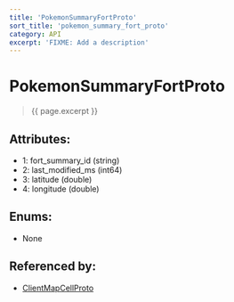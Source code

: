 ```yaml
---
title: 'PokemonSummaryFortProto'
sort_title: 'pokemon_summary_fort_proto'
category: API
excerpt: 'FIXME: Add a description'
---
```


[comment]: <> (THIS PART IS GENERATED - AKA DON'T EDIT THIS PART MANUALLY)

# PokemonSummaryFortProto

> {{ page.excerpt }}

## Attributes:

- 1: fort_summary_id (string)
- 2: last_modified_ms (int64)
- 3: latitude (double)
- 4: longitude (double)

## Enums:

- None

## Referenced by:

- [ClientMapCellProto](../ClientMapCellProto/)

[comment]: <> (YOU CAN EDIT AFTER THIS)
